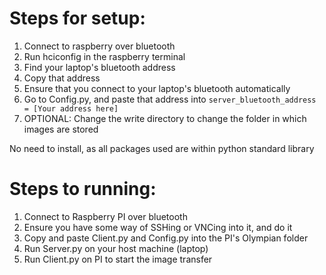 # Steps for setup:

1) Connect to raspberry over bluetooth
2) Run hciconfig in the raspberry terminal
3) Find your laptop's bluetooth address
4) Copy that address
5) Ensure that you connect to your laptop's bluetooth automatically
6) Go to Config.py, and paste that address into ```server_bluetooth_address = [Your address here]```
7) OPTIONAL: Change the write directory to change the folder in which images are stored

No need to install, as all packages used are within python standard library


# Steps to running:

1) Connect to Raspberry PI over bluetooth
2) Ensure you have some way of SSHing or VNCing into it, and do it
3) Copy and paste Client.py and Config.py into the PI's Olympian folder
4) Run Server.py on your host machine (laptop)
5) Run Client.py on PI to start the image transfer

